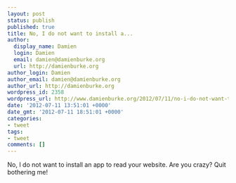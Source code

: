 ```yaml
---
layout: post
status: publish
published: true
title: No, I do not want to install a...
author:
  display_name: Damien
  login: Damien
  email: damien@damienburke.org
  url: http://damienburke.org
author_login: Damien
author_email: damien@damienburke.org
author_url: http://damienburke.org
wordpress_id: 2358
wordpress_url: http://www.damienburke.org/2012/07/11/no-i-do-not-want-to-install-a/
date: '2012-07-11 13:51:01 +0000'
date_gmt: '2012-07-11 18:51:01 +0000'
categories:
- tweet
tags:
- tweet
comments: []
---
```

<p>No, I do not want to install an app to read your website. Are you crazy? Quit bothering me!</p>
